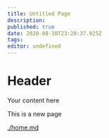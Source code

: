 ```yaml
---
title: Untitled Page
description: 
published: true
date: 2020-08-30T23:20:37.025Z
tags: 
editor: undefined
---
```


# Header
Your content here

This is a new page


[./home.md](./home.md)